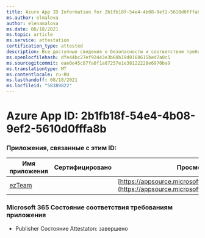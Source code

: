 ```yaml
---
title: Azure App ID Information for 2b1fb18f-54e4-4b08-9ef2-5610d0fffa8b
ms.author: elmalova
author: elenamalova
ms.date: 08/18/2021
ms.topic: article
ms.service: attestation
certification_type: attested
description: Все доступные сведения о безопасности и соответствии требованиям для 2b1fb18f-54e4-4b08-9ef2-5610d0fffa8b.
ms.openlocfilehash: dfe44bc27ef92443e3b60b19d0160615bed7a0c5
ms.sourcegitcommit: eae0e45c87fa8f1a87257e1e38122228e6970ba9
ms.translationtype: MT
ms.contentlocale: ru-RU
ms.lasthandoff: 08/18/2021
ms.locfileid: "58389822"
---
```

# <a name="azure-app-id-2b1fb18f-54e4-4b08-9ef2-5610d0fffa8b"></a>Azure App ID: 2b1fb18f-54e4-4b08-9ef2-5610d0fffa8b


### <a name="apps-associated-with-this-id"></a>Приложения, связанные с этим ID:
| **Имя приложения** | **Сертифицировано** | **Просмотр в AppSource** |
|--------------|---------------|-----------------------|
| [ezTeam](https://docs.microsoft.com/microsoft-365-app-certification/forward/WA200002546) |  | [https://appsource.microsoft.com/product/office/WA200002546](https://appsource.microsoft.com/product/office/WA200002546) |

### <a name="microsoft-365-app-compliance-status"></a>Microsoft 365 Состояние соответствия требованиям приложения
- Publisher Состояние Attestaton: завершено

